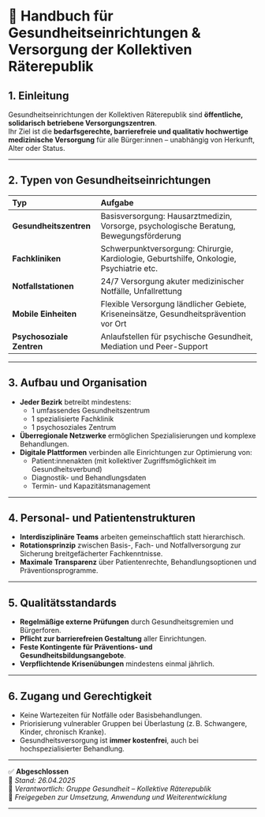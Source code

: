 # 🏥 Handbuch für Gesundheitseinrichtungen & Versorgung der Kollektiven Räterepublik
<!--
Autor: Fabio Weidner
Version: 1.0
Sektion: Gesundheit
Veröffentlichung: April 2025
-->

## 1. Einleitung

Gesundheitseinrichtungen der Kollektiven Räterepublik sind **öffentliche, solidarisch betriebene Versorgungszentren**.  
Ihr Ziel ist die **bedarfsgerechte, barrierefreie und qualitativ hochwertige medizinische Versorgung** für alle Bürger:innen – unabhängig von Herkunft, Alter oder Status.

---

## 2. Typen von Gesundheitseinrichtungen

| Typ | Aufgabe |
|:---|:---|
| **Gesundheitszentren** | Basisversorgung: Hausarztmedizin, Vorsorge, psychologische Beratung, Bewegungsförderung |
| **Fachkliniken** | Schwerpunktversorgung: Chirurgie, Kardiologie, Geburtshilfe, Onkologie, Psychiatrie etc. |
| **Notfallstationen** | 24/7 Versorgung akuter medizinischer Notfälle, Unfallrettung |
| **Mobile Einheiten** | Flexible Versorgung ländlicher Gebiete, Kriseneinsätze, Gesundheitsprävention vor Ort |
| **Psychosoziale Zentren** | Anlaufstellen für psychische Gesundheit, Mediation und Peer-Support |

---

## 3. Aufbau und Organisation

- **Jeder Bezirk** betreibt mindestens:
  - 1 umfassendes Gesundheitszentrum
  - 1 spezialisierte Fachklinik
  - 1 psychosoziales Zentrum
- **Überregionale Netzwerke** ermöglichen Spezialisierungen und komplexe Behandlungen.
- **Digitale Plattformen** verbinden alle Einrichtungen zur Optimierung von:
  - Patient:innenakten (mit kollektiver Zugriffsmöglichkeit im Gesundheitsverbund)
  - Diagnostik- und Behandlungsdaten
  - Termin- und Kapazitätsmanagement

---

## 4. Personal- und Patientenstrukturen

- **Interdisziplinäre Teams** arbeiten gemeinschaftlich statt hierarchisch.
- **Rotationsprinzip** zwischen Basis-, Fach- und Notfallversorgung zur Sicherung breitgefächerter Fachkenntnisse.
- **Maximale Transparenz** über Patientenrechte, Behandlungsoptionen und Präventionsprogramme.

---

## 5. Qualitätsstandards

- **Regelmäßige externe Prüfungen** durch Gesundheitsgremien und Bürgerforen.
- **Pflicht zur barrierefreien Gestaltung** aller Einrichtungen.
- **Feste Kontingente für Präventions- und Gesundheitsbildungsangebote**.
- **Verpflichtende Krisenübungen** mindestens einmal jährlich.

---

## 6. Zugang und Gerechtigkeit

- Keine Wartezeiten für Notfälle oder Basisbehandlungen.
- Priorisierung vulnerabler Gruppen bei Überlastung (z. B. Schwangere, Kinder, chronisch Kranke).
- Gesundheitsversorgung ist **immer kostenfrei**, auch bei hochspezialisierter Behandlung.

---

✅ **Abgeschlossen**  
📅 *Stand: 26.04.2025*  
🏩 *Verantwortlich: Gruppe Gesundheit – Kollektive Räterepublik*  
🔐 *Freigegeben zur Umsetzung, Anwendung und Weiterentwicklung*

---

